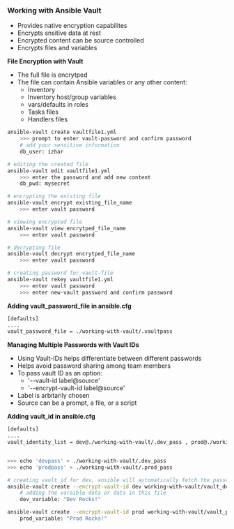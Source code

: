 ### Working with Ansible Vault
- Provides native encryption capabilites
- Encrypts snsitive data at rest
- Encrypted content can be source controlled
- Encrypts files and variables

**File Encryption with Vault**
- The full file is encrytped
- The file can contain Ansible variables or any other content:
    - Inventory
    - Inventory host/group variables
    - vars/defaults in roles
    - Tasks files
    - Handlers files

```bash
ansible-vault create vaultfile1.yml
    >>> prompt to enter vault-password and confirm password
    # add your sensitive information
    db_user: izhar

# editing the created file
ansible-vault edit vaultfile1.yml
    >>> enter the password and add new content 
    db_pwd: mysecret

# encrypting the existing file
ansible-vault encrypt existing_file_name
    >>> enter vault password

# viewing encrypted file
ansible-vault view encrytped_file_name
    >>> enter vault password

# decrypting file
ansible-vault decrypt encrytped_file_name
    >>> enter vault password

# creating password for vault-file
ansible-vault rekey vaultfile1.yml
    >>> enter vault password
    >>> enter new-vault password and confirm password

```

**Adding vault_password_file in ansible.cfg**
```bash
[defaults]
....
vault_password_file = ./working-with-vault/.vaultpass
```

**Managing Multiple Passwords with Vault IDs**
- Using Vault-IDs helps differentiate between different passwords
- Helps avoid password sharing among team members
- To pass vault ID as an option:
    - '--vault-id label@source'
    - '--encrypt-vault-id label@source'
- Label is arbitarily chosen
- Source can be a prompt, a file, or a script

**Adding vault_id in ansible.cfg**
```bash
[defaults]
....
vault_identity_list = dev@./working-with-vault/.dev_pass , prod@./working-with-vault/.prod_pass


>>> echo 'devpass' > ./working-with-vault/.dev_pass
>>> echo 'prodpass' > ./working-with-vault/.prod_pass

# creating vault id for dev, ansible will automatically fetch the password from ansible.cfg specified path of label
ansible-vault create --encrypt-vault-id dev working-with-vault/vault_dev.yml
    # adding the varaible data or data in this file
    dev_variable: "Dev Rocks!"

ansible-vault create --encrypt-vault-id prod working-with-vault/vault_prod.yml
    prod_variable: "Prod Rocks!"
```
